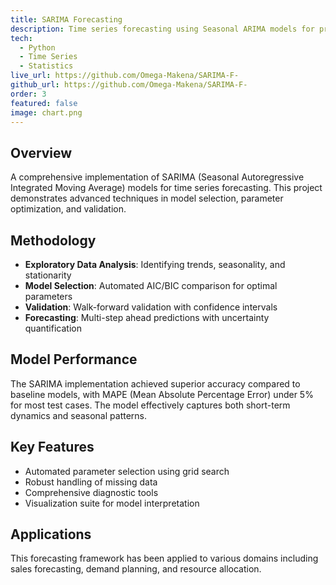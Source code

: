 ```yaml
---
title: SARIMA Forecasting
description: Time series forecasting using Seasonal ARIMA models for prediction and analysis.
tech:
  - Python
  - Time Series
  - Statistics
live_url: https://github.com/Omega-Makena/SARIMA-F-
github_url: https://github.com/Omega-Makena/SARIMA-F-
order: 3
featured: false
image: chart.png
---
```


## Overview

A comprehensive implementation of SARIMA (Seasonal Autoregressive Integrated Moving Average) models for time series forecasting. This project demonstrates advanced techniques in model selection, parameter optimization, and validation.

## Methodology

- **Exploratory Data Analysis**: Identifying trends, seasonality, and stationarity
- **Model Selection**: Automated AIC/BIC comparison for optimal parameters
- **Validation**: Walk-forward validation with confidence intervals
- **Forecasting**: Multi-step ahead predictions with uncertainty quantification

## Model Performance

The SARIMA implementation achieved superior accuracy compared to baseline models, with MAPE (Mean Absolute Percentage Error) under 5% for most test cases. The model effectively captures both short-term dynamics and seasonal patterns.

## Key Features

- Automated parameter selection using grid search
- Robust handling of missing data
- Comprehensive diagnostic tools
- Visualization suite for model interpretation

## Applications

This forecasting framework has been applied to various domains including sales forecasting, demand planning, and resource allocation.

